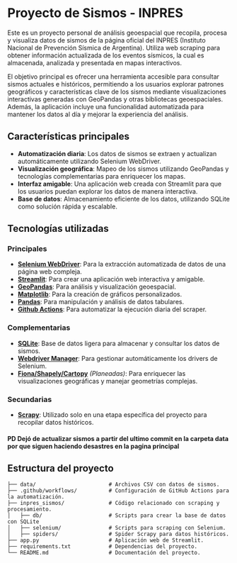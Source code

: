 # Proyecto de Sismos - INPRES

Este es un proyecto personal de análisis geoespacial que recopila, procesa y visualiza datos de sismos de la página oficial del INPRES (Instituto Nacional de Prevención Sísmica de Argentina). Utiliza web scraping para obtener información actualizada de los eventos sísmicos, la cual es almacenada, analizada y presentada en mapas interactivos. 

El objetivo principal es ofrecer una herramienta accesible para consultar sismos actuales e históricos, permitiendo a los usuarios explorar patrones geográficos y características clave de los sismos mediante visualizaciones interactivas generadas con GeoPandas y otras bibliotecas geoespaciales. Además, la aplicación incluye una funcionalidad automatizada para mantener los datos al día y mejorar la experiencia del análisis.



## Características principales

- **Automatización diaria**: Los datos de sismos se extraen y actualizan automáticamente utilizando Selenium WebDriver.
- **Visualización geográfica**: Mapeo de los sismos utilizando GeoPandas y tecnologías complementarias para enriquecer los mapas.
- **Interfaz amigable**: Una aplicación web creada con Streamlit para que los usuarios puedan explorar los datos de manera interactiva.
- **Base de datos**: Almacenamiento eficiente de los datos, utilizando SQLite como solución rápida y escalable.

## Tecnologías utilizadas

### Principales
- **[Selenium WebDriver](https://www.selenium.dev/documentation/)**: Para la extracción automatizada de datos de una página web compleja.
- **[Streamlit](https://streamlit.io/)**: Para crear una aplicación web interactiva y amigable.
- **[GeoPandas](https://geopandas.org/)**: Para análisis y visualización geoespacial.
- **[Matplotlib](https://matplotlib.org/)**: Para la creación de gráficos personalizados.
- **[Pandas](https://pandas.pydata.org/)**: Para manipulación y análisis de datos tabulares.
- **[Github Actions](https://github.com/features/actions)**: Para automatizar la ejecución diaria del scraper.

### Complementarias
- **[SQLite](https://www.sqlite.org/)**: Base de datos ligera para almacenar y consultar los datos de sismos.
- **[Webdriver Manager](https://github.com/SergeyPirogov/webdriver_manager)**: Para gestionar automáticamente los drivers de Selenium.
- **[Fiona/Shapely/Cartopy](https://github.com/Toblerity/Fiona)** *(Planeadas)*: Para enriquecer las visualizaciones geográficas y manejar geometrías complejas.

### Secundarias
- **[Scrapy](https://scrapy.org/)**: Utilizado solo en una etapa específica del proyecto para recopilar datos históricos.

#### PD Dejó de actualizar sismos a partir del ultimo commit en la carpeta data por que siguen haciendo desastres en la pagina principal


## Estructura del proyecto

```plaintext
├── data/                       # Archivos CSV con datos de sismos.
├── .github/workflows/          # Configuración de GitHub Actions para la automatización.
├── inpres_sismos/              # Código relacionado con scraping y procesamiento.
│   ├── db/                     # Scripts para crear la base de datos con SQLite
│   ├── selenium/               # Scripts para scraping con Selenium.
│   ├── spiders/                # Spider Scrapy para datos históricos.
├── app.py                      # Aplicación web de Streamlit.
├── requirements.txt            # Dependencias del proyecto.
└── README.md                   # Documentación del proyecto.
